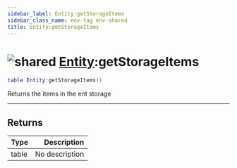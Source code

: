 ```yaml
---
sidebar_label: Entity:getStorageItems
sidebar_class_name: env-tag env-shared
title: Entity:getStorageItems
---
```


# <img src='/img/wiki/shared.png' alt='shared' data-tag='env-tag' /> [Entity](../entity/README.md):getStorageItems

```lua
table Entity:getStorageItems()
```

Returns the items in the ent storage<br/>

-----------------
## Returns

| Type   | Description |
| ------ | ----------: |
| table | No description |
